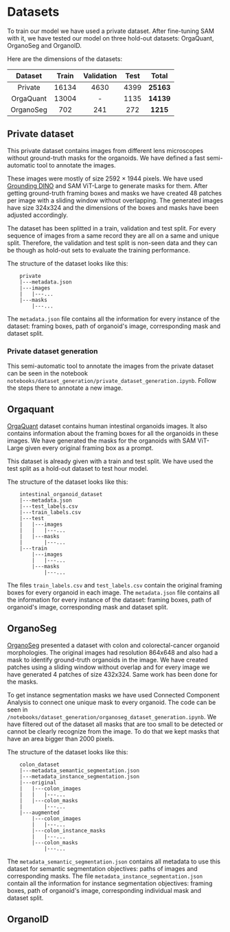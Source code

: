 # Datasets

To train our model we have used a private dataset. After fine-tuning SAM with it, we have tested our model on three hold-out datasets: OrgaQuant, OrganoSeg and OrganoID. 

Here are the dimensions of the datasets:

| **Dataset** | **Train** | **Validation** | **Test** | **Total** |
|:-----------:|:---------:|:--------------:|:--------:|:---------:|
| Private     |   16134   |      4630      |   4399   | **25163** |
| OrgaQuant   |   13004   |        -       |   1135   | **14139** |
| OrganoSeg   |    702    |       241      |   272    | **1215**  |

## Private dataset

This private dataset contains images from different lens microscopes without ground-truth masks for the organoids. We have defined a fast semi-automatic tool to annotate the images. 

These images were mostly of size 2592 × 1944 pixels. We have used [Grounding DINO](https://arxiv.org/abs/2303.05499) and SAM ViT-Large to generate masks for them. After getting ground-truth framing boxes and masks we have created 48 patches per image with a sliding window without overlapping. The generated images have size 324x324 and the dimensions of the boxes and masks have been adjusted accordingly.

The dataset has been splitted in a train, validation and test split. For every sequence of images from a same record they are all on a same and unique split. Therefore, the validation and test split is non-seen data and they can be though as hold-out sets to evaluate the training performance.

The structure of the dataset looks like this:

```
    private
    |---metadata.json
    |---images
    |   |---...
    |---masks
        |---...
```

 The `metadata.json` file contains all the information for every instance of the dataset: framing boxes, path of organoid's image, corresponding mask and dataset split.


### Private dataset generation

This semi-automatic tool to annotate the images from the private dataset can be seen in the notebook `notebooks/dataset_generation/private_dataset_generation.ipynb`. Follow the steps there to annotate a new image. 

## Orgaquant

[OrgaQuant](https://www.nature.com/articles/s41598-019-48874-y) dataset  contains human intestinal organoids images. It also contains information about the framing boxes for all the organoids in these images. We have generated the masks for the organoids with SAM ViT-Large given every original framing box as a prompt. 

This dataset is already given with a train and test split. We have used the test split as a hold-out dataset to test hour model.

The structure of the dataset looks like this:

```
    intestinal_organoid_dataset
    |---metadata.json
    |---test_labels.csv
    |---train_labels.csv
    |---test
    |   |---images
    |   |   |---...
    |   |---masks
    |       |---...
    |---train
        |---images
        |   |---...
        |---masks
            |---...

```

 The files `train_labels.csv` and `test_labels.csv` contain the original framing boxes for every organoid in each image. The `metadata.json` file contains all the information for every instance of the dataset: framing boxes, path of organoid's image, corresponding mask and dataset split.


## OrganoSeg

[OrganoSeg](https://www.nature.com/articles/s41598-017-18815-8) presented a dataset with colon and colorectal-cancer organoid morphologies. The original images had resolution 864x648 and also had a mask to identify ground-truth organoids in the image. We have created patches using a sliding window without overlap and for every image we have generated 4 patches of size 432x324. Same work has been done for the masks.

To get instance segmentation masks we have used Connected Component Analysis to connect one unique mask to every organoid. The code can be seen in `/notebooks/dataset_generation/organoseg_dataset_generation.ipynb`. We have filtered out of the dataset all masks that are too small to be detected or cannot be clearly recognize from the image. To do that we kept masks that have an area bigger than 2000 pixels.

The structure of the dataset looks like this:

```
    colon_dataset
    |---metadata_semantic_segmentation.json
    |---metadata_instance_segmentation.json
    |---original
    |   |---colon_images
    |   |   |---...
    |   |---colon_masks
    |       |---...
    |---augmented
        |---colon_images
        |   |---...
        |---colon_instance_masks
        |   |---...
        |---colon_masks
            |---...

```

 The `metadata_semantic_segmentation.json` contains all metadata to use this dataset for semantic segmentation objectives: paths of images and corresponding masks. The file `metadata_instance_segmentation.json` contain all the information for instance segmentation objectives: framing boxes, path of organoid's image, corresponding individual mask and dataset split.

## OrganoID